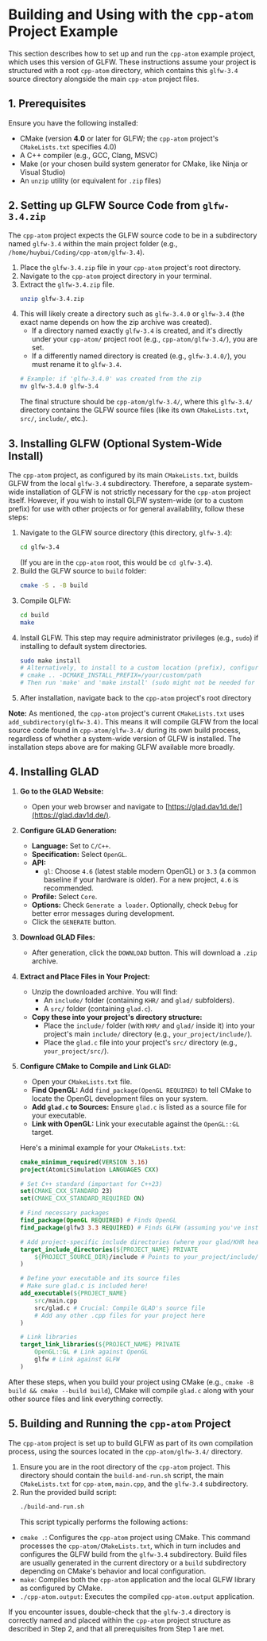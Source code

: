 # Building and Using with the `cpp-atom` Project Example

This section describes how to set up and run the `cpp-atom` example project, which uses this version of GLFW. These instructions assume your project is structured with a root `cpp-atom` directory, which contains this `glfw-3.4` source directory alongside the main `cpp-atom` project files.

## 1. Prerequisites

Ensure you have the following installed:

- CMake (version **4.0** or later for GLFW; the `cpp-atom` project's `CMakeLists.txt` specifies 4.0)
- A C++ compiler (e.g., GCC, Clang, MSVC)
- Make (or your chosen build system generator for CMake, like Ninja or Visual Studio)
- An `unzip` utility (or equivalent for `.zip` files)

## 2. Setting up GLFW Source Code from `glfw-3.4.zip`

The `cpp-atom` project expects the GLFW source code to be in a subdirectory named `glfw-3.4` within the main project folder (e.g., `/home/huybui/Coding/cpp-atom/glfw-3.4`).

1.  Place the `glfw-3.4.zip` file in your `cpp-atom` project's root directory.
2.  Navigate to the `cpp-atom` project directory in your terminal.
3.  Extract the `glfw-3.4.zip` file.
    ```bash
    unzip glfw-3.4.zip
    ```
4.  This will likely create a directory such as `glfw-3.4.0` or `glfw-3.4` (the exact name depends on how the zip archive was created).
    - If a directory named exactly `glfw-3.4` is created, and it's directly under your `cpp-atom/` project root (e.g., `cpp-atom/glfw-3.4/`), you are set.
    - If a differently named directory is created (e.g., `glfw-3.4.0/`), you must rename it to `glfw-3.4`.
    ```bash
    # Example: if 'glfw-3.4.0' was created from the zip
    mv glfw-3.4.0 glfw-3.4
    ```
    The final structure should be `cpp-atom/glfw-3.4/`, where this `glfw-3.4/` directory contains the GLFW source files (like its own `CMakeLists.txt`, `src/`, `include/`, etc.).

## 3. Installing GLFW (Optional System-Wide Install)

The `cpp-atom` project, as configured by its main `CMakeLists.txt`, builds GLFW from the local `glfw-3.4` subdirectory. Therefore, a separate system-wide installation of GLFW is not strictly necessary for the `cpp-atom` project itself. However, if you wish to install GLFW system-wide (or to a custom prefix) for use with other projects or for general availability, follow these steps:

1.  Navigate to the GLFW source directory (this directory, `glfw-3.4`):
    ```bash
    cd glfw-3.4
    ```
    (If you are in the `cpp-atom` root, this would be `cd glfw-3.4`).
2.  Build the GLFW source to `build` folder:
    ```bash
    cmake -S . -B build
    ```
3.  Compile GLFW:
    ```bash
    cd build
    make
    ```
4.  Install GLFW. This step may require administrator privileges (e.g., `sudo`) if installing to default system directories.
    ```bash
    sudo make install
    # Alternatively, to install to a custom location (prefix), configure CMake with:
    # cmake .. -DCMAKE_INSTALL_PREFIX=/your/custom/path
    # Then run 'make' and 'make install' (sudo might not be needed for a custom path).
    ```
5.  After installation, navigate back to the `cpp-atom` project's root directory

**Note:** As mentioned, the `cpp-atom` project's current `CMakeLists.txt` uses `add_subdirectory(glfw-3.4)`. This means it will compile GLFW from the local source code found in `cpp-atom/glfw-3.4/` during its own build process, regardless of whether a system-wide version of GLFW is installed. The installation steps above are for making GLFW available more broadly.

## 4. Installing GLAD

1.  **Go to the GLAD Website:**

    - Open your web browser and navigate to [https://glad.dav1d.de/](https://glad.dav1d.de/).

2.  **Configure GLAD Generation:**

    - **Language:** Set to `C/C++`.
    - **Specification:** Select `OpenGL`.
    - **API:**
      - `gl`: Choose `4.6` (latest stable modern OpenGL) or `3.3` (a common baseline if your hardware is older). For a new project, `4.6` is recommended.
    - **Profile:** Select `Core`.
    - **Options:** Check `Generate a loader`. Optionally, check `Debug` for better error messages during development.
    - Click the `GENERATE` button.

3.  **Download GLAD Files:**

    - After generation, click the `DOWNLOAD` button. This will download a `.zip` archive.

4.  **Extract and Place Files in Your Project:**

    - Unzip the downloaded archive. You will find:
      - An `include/` folder (containing `KHR/` and `glad/` subfolders).
      - A `src/` folder (containing `glad.c`).
    - **Copy these into your project's directory structure:**
      - Place the `include/` folder (with `KHR/` and `glad/` inside it) into your project's main `include/` directory (e.g., `your_project/include/`).
      - Place the `glad.c` file into your project's `src/` directory (e.g., `your_project/src/`).

5.  **Configure CMake to Compile and Link GLAD:**

    - Open your `CMakeLists.txt` file.
    - **Find OpenGL:** Add `find_package(OpenGL REQUIRED)` to tell CMake to locate the OpenGL development files on your system.
    - **Add `glad.c` to Sources:** Ensure `glad.c` is listed as a source file for your executable.
    - **Link with OpenGL:** Link your executable against the `OpenGL::GL` target.

    Here's a minimal example for your `CMakeLists.txt`:

    ```cmake
    cmake_minimum_required(VERSION 3.16)
    project(AtomicSimulation LANGUAGES CXX)

    # Set C++ standard (important for C++23)
    set(CMAKE_CXX_STANDARD 23)
    set(CMAKE_CXX_STANDARD_REQUIRED ON)

    # Find necessary packages
    find_package(OpenGL REQUIRED) # Finds OpenGL
    find_package(glfw3 3.3 REQUIRED) # Finds GLFW (assuming you've installed libglfw3-dev)

    # Add project-specific include directories (where your glad/KHR headers are)
    target_include_directories(${PROJECT_NAME} PRIVATE
        ${PROJECT_SOURCE_DIR}/include # Points to your_project/include/
    )

    # Define your executable and its source files
    # Make sure glad.c is included here!
    add_executable(${PROJECT_NAME}
        src/main.cpp
        src/glad.c # Crucial: Compile GLAD's source file
        # Add any other .cpp files for your project here
    )

    # Link libraries
    target_link_libraries(${PROJECT_NAME} PRIVATE
        OpenGL::GL # Link against OpenGL
        glfw # Link against GLFW
    )
    ```

After these steps, when you build your project using CMake (e.g., `cmake -B build && cmake --build build`), CMake will compile `glad.c` along with your other source files and link everything correctly.

## 5. Building and Running the `cpp-atom` Project

The `cpp-atom` project is set up to build GLFW as part of its own compilation process, using the sources located in the `cpp-atom/glfw-3.4/` directory.

1.  Ensure you are in the root directory of the `cpp-atom` project. This directory should contain the `build-and-run.sh` script, the main `CMakeLists.txt` for `cpp-atom`, `main.cpp`, and the `glfw-3.4` subdirectory.
2.  Run the provided build script:
    ```bash
    ./build-and-run.sh
    ```
    This script typically performs the following actions:

- `cmake .`: Configures the `cpp-atom` project using CMake. This command processes the `cpp-atom/CMakeLists.txt`, which in turn includes and configures the GLFW build from the `glfw-3.4` subdirectory. Build files are usually generated in the current directory or a `build` subdirectory depending on CMake's behavior and local configuration.
- `make`: Compiles both the `cpp-atom` application and the local GLFW library as configured by CMake.
- `./cpp-atom.output`: Executes the compiled `cpp-atom.output` application.

If you encounter issues, double-check that the `glfw-3.4` directory is correctly named and placed within the `cpp-atom` project structure as described in Step 2, and that all prerequisites from Step 1 are met.
